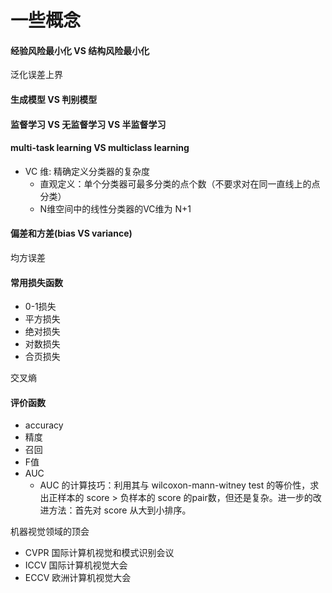  # 一些概念

#### 经验风险最小化 VS 结构风险最小化

泛化误差上界

#### 生成模型 VS 判别模型


#### 监督学习 VS 无监督学习 VS 半监督学习

#### multi-task learning VS multiclass learning


- VC 维: 精确定义分类器的复杂度
    - 直观定义：单个分类器可最多分类的点个数（不要求对在同一直线上的点分类）
    - N维空间中的线性分类器的VC维为 N+1

#### 偏差和方差(bias VS variance)
均方误差




#### 常用损失函数

- 0-1损失
- 平方损失
- 绝对损失
- 对数损失
- 合页损失

交叉熵

#### 评价函数
- accuracy
- 精度
- 召回
- F值
- AUC
    - AUC 的计算技巧：利用其与 wilcoxon-mann-witney test 的等价性，求出正样本的 score > 负样本的 score 的pair数，但还是复杂。进一步的改进方法：首先对 score 从大到小排序。

机器视觉领域的顶会
- CVPR 国际计算机视觉和模式识别会议
- ICCV 国际计算机视觉大会
- ECCV 欧洲计算机视觉大会
